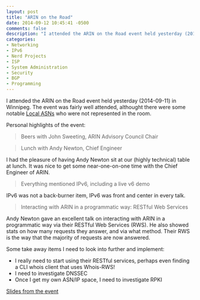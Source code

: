 ```yaml
---
layout: post
title: "ARIN on the Road"
date: 2014-09-12 10:45:41 -0500
comments: false
description: "I attended the ARIN on the Road event held yesterday (2014-09-11) in Winnipeg. The event was fairly well attended, althought there were some Manitoba ASNs who were not represented in the room."
categories:
- Networking
- IPv6
- Nerd Projects
- ISP
- System Administration
- Security
- BGP
- Programming
---
```

I attended the ARIN on the Road event held yesterday (2014-09-11) in Winnipeg. The event was fairly well attended, althought there were some notable [Local ASNs](/ipv6/manitoban-asn-status/) who were not represented in the room.

<!--more-->

Personal highlights of the event:

>	Beers with John Sweeting, ARIN Advisory Council Chair

>	Lunch with Andy Newton, Chief Engineer

I had the pleasure of having Andy Newton sit at our (highly technical) table at lunch. It was nice to get some near-one-on-one time with the Chief Engineer of ARIN.

>	Everything mentioned IPv6, including a live v6 demo

IPv6 was not a back-burner item, IPv6 was front and center in every talk. 

>	Interacting with ARIN in a programmatic way: RESTful Web Services

Andy Newton gave an excellent talk on interacting with ARIN in a programmatic way via their RESTful Web Services (RWS). He also showed stats on how many requests they answer, and via what method. Their RWS is the way that the majority of requests are now answered.

Some take away items I need to look into further and implement:

*	I really need to start using their RESTful services, perhaps even finding a CLI whois client that uses Whois-RWS!
*	I need to investigate DNSSEC
*	Once I get my own ASN/IP space, I need to investigate RPKI

[Slides from the event](https://www.arin.net/participate/meetings/on-the-road/presentations/winnipeg_2014.pdf)
